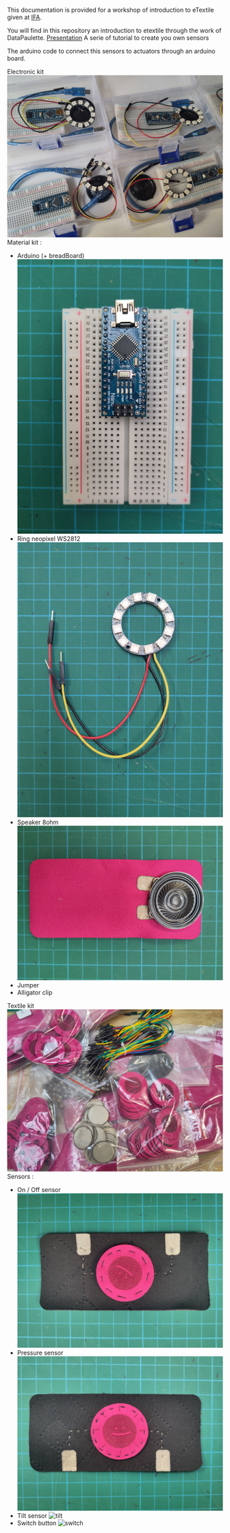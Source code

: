 This documentation is provided for a workshop of introduction to eTextile given at [IFA](https://www.ifaparis.com/).

You will find in this repository an introduction to etextile through the work of DataPaulette.
[Presentation](https://github.com/DataPaulette/WS-IFA-2024/blob/main/Introduction-DP.pdf)
A serie of tutorial to create you own sensors

The arduino code to connect this sensors to actuators through an arduino board.

Electronic kit
![Kit_E](img_sources/kit_electronic.jpg)
Material kit :
- Arduino (+ breadBoard)
![arduino](img_sources/arduino_breadboard.jpg)
- Ring neopixel WS2812
![ring_led](img_sources/neopixel_ring.jpg)
- Speaker 8ohm
![speaker](img_sources/speaker.jpg)
- Jumper
- Alligator clip

Textile kit
![Kit_T](img_sources/kit_textile.jpg)
Sensors :
- On / Off sensor
![on_off](img_sources/on_off_sensor.jpg)
- Pressure sensor
![pressure](img_sources/pressure_sensor.jpg)
- Tilt sensor
![tilt](img_sources/tilt_sensor.jpg)
- Switch button
![switch](switch_button.jpg)
